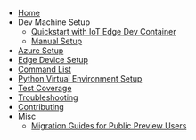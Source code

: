 * [Home](home)
* Dev Machine Setup
    * [Quickstart with IoT Edge Dev Container](quickstart-with-iot-edge-dev-container)
    * [Manual Setup](manual-dev-machine-setup)
* [Azure Setup](azure-setup)
* [Edge Device Setup](edge-device-setup)
* [Command List](command-list)
* [Python Virtual Environment Setup](python-virtual-environment-setup)
* [Test Coverage](test-coverage)
* [Troubleshooting](troubleshooting)
* [Contributing](https://github.com/Azure/iotedgedev/blob/main/CONTRIBUTING.md)
* Misc
    * [Migration Guides for Public Preview Users](migration-guides)

